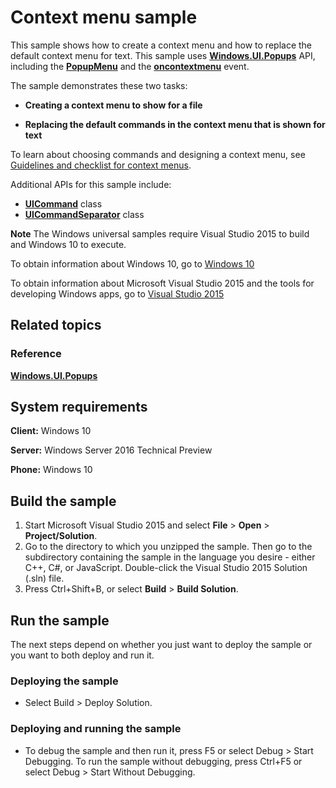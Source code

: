 ﻿<!---
  category: ControlsLayoutAndText
--->

# Context menu sample

This sample shows how to create a context menu and how to replace the default context menu for text. This sample uses [**Windows.UI.Popups**](http://msdn.microsoft.com/library/windows/apps/br242180) API, including the [**PopupMenu**](http://msdn.microsoft.com/library/windows/apps/br208693) and the [**oncontextmenu**](http://msdn.microsoft.com/library/windows/apps/hh441317) event.

The sample demonstrates these two tasks:

-   **Creating a context menu to show for a file**

-   **Replacing the default commands in the context menu that is shown for text**

To learn about choosing commands and designing a context menu, see [Guidelines and checklist for context menus](http://msdn.microsoft.com/library/windows/apps/hh465308).

Additional APIs for this sample include:

-   [**UICommand**](http://msdn.microsoft.com/library/windows/apps/br242166) class
-   [**UICommandSeparator**](http://msdn.microsoft.com/library/windows/apps/br242168) class

**Note** The Windows universal samples require Visual Studio 2015 to build and Windows 10 to execute.
 
To obtain information about Windows 10, go to [Windows 10](http://go.microsoft.com/fwlink/?LinkID=532421)

To obtain information about Microsoft Visual Studio 2015 and the tools for developing Windows apps, go to [Visual Studio 2015](http://go.microsoft.com/fwlink/?LinkID=532422)

## Related topics

### Reference

[**Windows.UI.Popups**](http://msdn.microsoft.com/library/windows/apps/br242180)

## System requirements

**Client:** Windows 10

**Server:** Windows Server 2016 Technical Preview

**Phone:** Windows 10

## Build the sample

1. Start Microsoft Visual Studio 2015 and select **File** \> **Open** \> **Project/Solution**.
2. Go to the directory to which you unzipped the sample. Then go to the subdirectory containing the sample in the language you desire - either C++, C#, or JavaScript. Double-click the Visual Studio 2015 Solution (.sln) file. 
3. Press Ctrl+Shift+B, or select **Build** \> **Build Solution**. 

## Run the sample

The next steps depend on whether you just want to deploy the sample or you want to both deploy and run it.

### Deploying the sample

- Select Build > Deploy Solution. 

### Deploying and running the sample

- To debug the sample and then run it, press F5 or select Debug >  Start Debugging. To run the sample without debugging, press Ctrl+F5 or select Debug > Start Without Debugging. 
